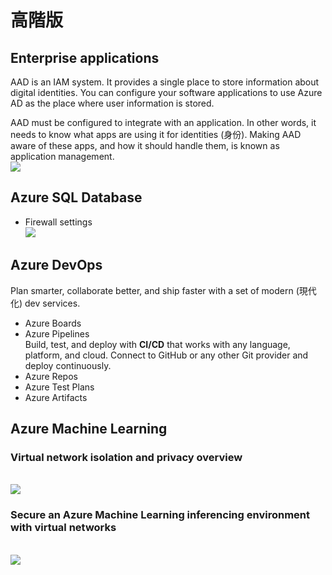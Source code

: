 # 高階版
## Enterprise applications
AAD is an IAM system. It provides a single place to store information about digital identities. You can configure your software applications to use Azure AD as the place where user information is stored.

AAD must be configured to integrate with an application. In other words, it needs to know what apps are using it for identities (身份). Making AAD aware of these apps, and how it should handle them, is known as application management.
<br><img src="https://docs.microsoft.com/zh-tw/azure/active-directory/manage-apps/media/what-is-application-management/app-management-overview.png">

## Azure SQL Database
- Firewall settings
    <br><img src="../../../img/cloud/azure/sql-firewall-settings.png">

## Azure DevOps
Plan smarter, collaborate better, and ship faster with a set of modern (現代化) dev services.
- Azure Boards
- Azure Pipelines
    <br>Build, test, and deploy with **CI/CD** that works with any language, platform, and cloud. Connect to GitHub or any other Git provider and deploy continuously.
- Azure Repos
- Azure Test Plans
- Azure Artifacts

## Azure Machine Learning
### Virtual network isolation and privacy overview
<br><img src="https://docs.microsoft.com/en-us/azure/machine-learning/media/how-to-network-security-overview/secure-workspace-resources.png">
### Secure an Azure Machine Learning inferencing environment with virtual networks
<br><img src="https://docs.microsoft.com/en-us/azure/machine-learning/media/how-to-network-security-overview/secure-inferencing-environment.png">